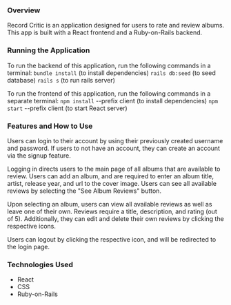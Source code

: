 ### Overview
Record Critic is an application designed for users to rate and review albums. This app is built with a React frontend and a Ruby-on-Rails backend.

### Running the Application
To run the backend of this application, run the following commands in a terminal:
`bundle install` (to install dependencies)
`rails db:seed` (to seed database)
`rails s` (to run rails server)

To run the frontend of this application, run the following commands in a separate terminal:
`npm install` --prefix client (to install dependencies)
`npm start` --prefix client (to start React server)

### Features and How to Use
Users can login to their account by using their previously created username and password. If users to not have an account, they can create an account via the signup feature.

Logging in directs users to the main page of all albums that are available to review. Users can add an album, and are required to enter an album title, artist, release year, and url to the cover image. Users can see all available reviews by selecting the "See Album Reviews" button.

Upon selecting an album, users can view all available reviews as well as leave one of their own. Reviews require a title, description, and rating (out of 5). Additionally, they can edit and delete their own reviews by clicking the respective icons.

Users can logout by clicking the respective icon, and will be redirected to the login page.

### Technologies Used
- React
- CSS
- Ruby-on-Rails
